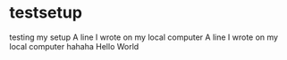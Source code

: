 # testsetup
testing my setup
A line I wrote on my local computer
A line I wrote on my local computer
hahaha
Hello World
